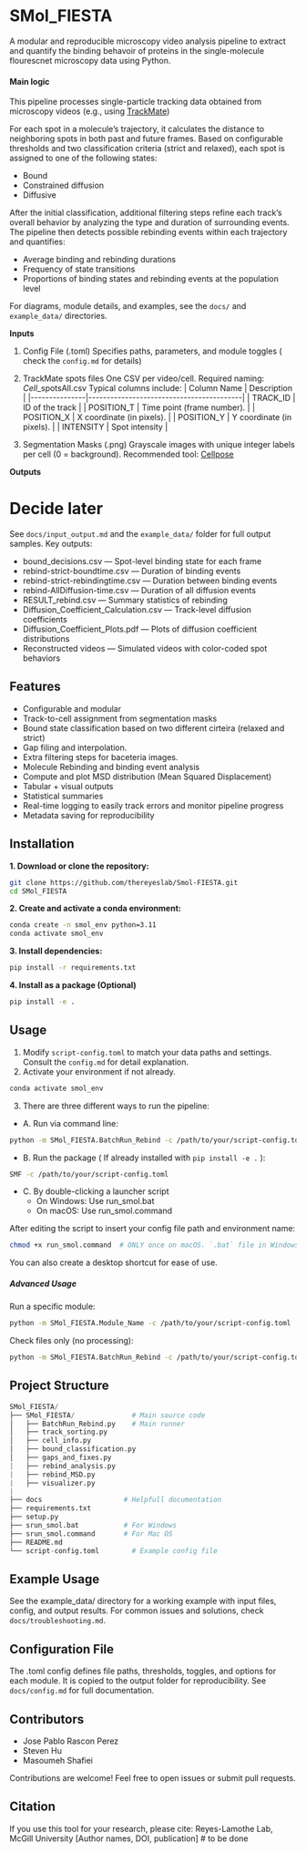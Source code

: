 # SMol_FIESTA

A modular and reproducible microscopy video analysis pipeline to extract and quantify the binding behavoir of proteins in the single-molecule flourescnet microscopy data using Python. 
#### Main logic

This pipeline processes single-particle tracking data obtained from microscopy videos (e.g., using [TrackMate](https://www.sciencedirect.com/science/article/pii/S1046202316303346))

For each spot in a molecule’s trajectory, it calculates the distance to neighboring spots in both past and future frames. Based on configurable thresholds and two classification criteria (strict and relaxed), each spot is assigned to one of the following states:
- Bound
- Constrained diffusion
- Diffusive

After the initial classification, additional filtering steps refine each track’s overall behavior by analyzing the type and duration of surrounding events. The pipeline then detects possible rebinding events within each trajectory and quantifies:
- Average binding and rebinding durations
- Frequency of state transitions
- Proportions of binding states and rebinding events at the population level

For diagrams, module details, and examples, see the `docs/` and `example_data/` directories.


**Inputs**
1. Config File (.toml)
Specifies paths, parameters, and module toggles ( check the `config.md` for details)

2. TrackMate spots files
One CSV per video/cell. Required naming: *_Cell_*_spotsAll.csv
Typical columns include:
    | Column Name   | Description                              |
    |---------------|------------------------------------------|
    | TRACK_ID      | ID of the track     |
    | POSITION_T    | Time point (frame number).               |
    | POSITION_X    | X coordinate (in pixels).    |
    | POSITION_Y    | Y coordinate (in pixels).    |
    | INTENSITY     | Spot intensity             |

3. Segmentation Masks (.png)
Grayscale images with unique integer labels per cell (0 = background).
Recommended tool: [Cellpose](https://github.com/MouseLand/cellpose)

**Outputs**
# Decide later
See `docs/input_output.md` and the `example_data/` folder for full output samples. Key outputs:
- bound_decisions.csv — Spot-level binding state for each frame
- rebind-strict-boundtime.csv — Duration of binding events
- rebind-strict-rebindingtime.csv — Duration between binding events
- rebind-AllDiffusion-time.csv — Duration of all diffusion events
- RESULT_rebind.csv — Summary statistics of rebinding
- Diffusion_Coefficient_Calculation.csv — Track-level diffusion coefficients
- Diffusion_Coefficient_Plots.pdf — Plots of diffusion coefficient distributions
- Reconstructed videos — Simulated videos with color-coded spot behaviors

## Features

- Configurable and modular
- Track-to-cell assignment from segmentation masks
- Bound state classification based on two different cirteira (relaxed and strict)
- Gap filing and interpolation.
- Extra filtering steps for baceteria images. 
- Molecule Rebinding and binding event analysis
- Compute and plot MSD distribution (Mean Squared Displacement)
- Tabular + visual outputs
- Statistical summaries
- Real-time logging to easily track errors and monitor pipeline progress
- Metadata saving for reproducibility

## Installation

**1. Download or clone the repository:**
``` bash
git clone https://github.com/thereyeslab/Smol-FIESTA.git
cd SMol_FIESTA
```
**2. Create and activate a conda environment:**
``` bash
conda create -n smol_env python=3.11
conda activate smol_env
```
**3. Install dependencies:**
``` bash
pip install -r requirements.txt
```
**4. Install as a package (Optional)**
```bash
pip install -e .
```
## Usage
1. Modify `script-config.toml` to match your data paths and settings. Consult the `config.md` for detail explanation. 
2. Activate your environment if not already. 
``` bash
conda activate smol_env
```
3. There are three different ways to run the pipeline: 

- A. Run via command line:
``` bash
python -m SMol_FIESTA.BatchRun_Rebind -c /path/to/your/script-config.toml
```
- B. Run the package ( If already installed with `pip install -e .` ):
``` bash
SMF -c /path/to/your/script-config.toml
```
- C. By double-clicking a launcher script
    - On Windows: Use run_smol.bat
    - On macOS: Use run_smol.command

After editing the script to insert your config file path and environment name:
```bash
chmod +x run_smol.command  # ONLY once on macOS. `.bat` file in Windows is already double-clickable
```
You can also create a desktop shortcut for ease of use.

##### Advanced Usage

Run a specific module:
``` bash
python -m SMol_FIESTA.Module_Name -c /path/to/your/script-config.toml
```
Check files only (no processing):
``` bash
python -m SMol_FIESTA.BatchRun_Rebind -c /path/to/your/script-config.toml --check-files
```

## Project Structure
``` r
SMol_FIESTA/
├── SMol_FIESTA/              # Main source code
│   ├── BatchRun_Rebind.py    # Main runner
│   ├── track_sorting.py
│   ├── cell_info.py
│   ├── bound_classification.py
│   ├── gaps_and_fixes.py
|   ├── rebind_analysis.py
|   ├── rebind_MSD.py
|   ├── visualizer.py
|
├── docs                    # Helpfull documentation
├── requirements.txt
├── setup.py
├── srun_smol.bat           # For Windows
├── srun_smol.command       # For Mac OS
├── README.md
└── script-config.toml        # Example config file

```




## Example Usage

See the example_data/ directory for a working example with input files, config, and output results.
For common issues and solutions, check `docs/troubleshooting.md`.

## Configuration File
The .toml config defines file paths, thresholds, toggles, and options for each module.
It is copied to the output folder for reproducibility.
See `docs/config.md` for full documentation. 

## Contributors
- Jose Pablo Rascon Perez
- Steven Hu
- Masoumeh Shafiei

Contributions are welcome! Feel free to open issues or submit pull requests.

## Citation
If you use this tool for your research, please cite:
Reyes-Lamothe Lab, McGill University
[Author names, DOI, publication] # to be done

